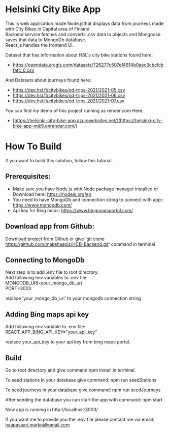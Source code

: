 <h1>Helsinki City Bike App</h1>

This is web application made Node.jsthat displays data from journeys made with City Bikes in Capital area of Finland.  
Backend service fetches and converts .csv data to objects and Mongoose saves that data to MongoDb database.  
React.js handles the frontend UI.  

Dataset that has information about HSL's city bike stations found here:   
+ https://opendata.arcgis.com/datasets/726277c507ef4914b0aec3cbcfcbfafc_0.csv  

And Datasets about journeys found here:  
+ https://dev.hsl.fi/citybikes/od-trips-2021/2021-05.csv  
+ https://dev.hsl.fi/citybikes/od-trips-2021/2021-06.csv  
+ https://dev.hsl.fi/citybikes/od-trips-2021/2021-07.csv  

You can find my demo of this project running as render.com Here:  
+ [https://helsinki-city-bike-app.azurewebsites.net/](https://helsinki-city-bike-app-mjk9.onrender.com/)  

<h1>How To Build</h1>  

If you want to build this solution, follow this tutorial.  

<h2>Prerequisites:</h2>  

+ Make sure you have Node.js with Node package manager installed or Download here: https://nodejs.org/en  
+ You need to have MongoDb and connection string to connect with app:: https://www.mongodb.com/  
+ Api key for Bing maps: https://www.bingmapsportal.com/  

<h2>Download app from Github:</h2>  

Download project from Github or give 'git clone https://github.com/makehaapis/HCB-Backend.git' command in terminal  

<h2>Connecting to MongoDb</h2>  
  
Next step is to add .env file to root directory.  
Add following env variables to .env file:  
MONGODB_URI=your_mongo_db_uri  
PORT=3003  

replace 'your_mongo_db_uri' to your mongodb connection string  

<h2>Adding Bing maps api key</h2>  

Add following env variable to .env file:  
REACT_APP_BING_API_KEY="your_api_key"  
  
replace your_api_key to your api key from bing maps portal.  
  
<h2>Build</h2>  

Go to root directory and give command npm install in terminal.  

To seed stations in your database give command:
npm run seedStations

To seed journeys in your database give command:
npm run seedJourneys

After seeding the database you can start the app with command: 
npm start

Now app is running in http://localhost:3003/

If you want me to provide you the .env file please contact me via email: haapasaari.markoj@gmail.com
